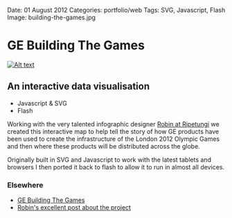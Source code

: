 Date: 01 August 2012
Categories: portfolio/web
Tags: SVG, Javascript, Flash
Image: building-the-games.jpg

# GE Building The Games

[![Alt text](/attachments/building-the-games.jpg "GE Building The Games Screenshot")](http://visualization.geblogs.com/visualization/infrastructure/)

## An interactive data visualisation

<ul class="skills">
  <li>Javascript &amp; SVG</li>
  <li>Flash</li>
</ul>

Working with the very talented infographic designer [Robin at Ripetungi](http://ripetungi.com) we created this interactive map to help tell the story of how GE products have been used to create the infrastructure of the London 2012 Olympic Games and then where these products will be distributed across the globe.

Originally built in SVG and Javascript to work with the latest tablets and browsers I then ported it back to flash to allow it to run in almost all devices.

### Elsewhere

* [GE Building The Games](http://visualization.geblogs.com/visualization/infrastructure/)
* [Robin's excellent post about the project](http://ripetungi.com/building-the-games/)